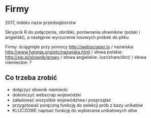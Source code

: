 # Firmy
2017, indeks nazw przedsiębiorstw

Skrypcik R do połączenia, obróbki, porównania słowników (polski i angielski), a następnie wyrzucenie losowych próbek do pliku.

Firmy: ściągnięte przy pomocy http://webscraper.io / nazwiska: http://www.futrega.org/etc/nazwiska.html / słowa polskie: http://sjp.pl/slownik/growy / słowa angielskie: /usr/share/dict/ / słowa niemieckie: ?

## Co trzeba zrobić

* dołączyć słownik niemiecki
* dokończyć webscrap wojewódzki
* załadować wszystkie województwa i posprzątać
* przygotować poręczną funkcję do selekcji prób z bazy unikatów
* KLUCZOWE napisać funkcję do wybierania unikatowych słów